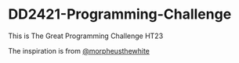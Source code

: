 # DD2421-Programming-Challenge

This is The Great Programming Challenge HT23

The inspiration is from [@morpheusthewhite ](https://github.com/morpheusthewhite/ml-challenge-multiclass/tree/main)
